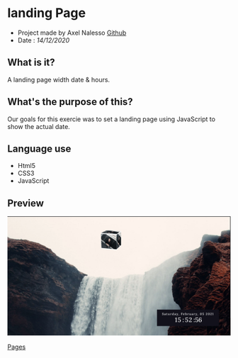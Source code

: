 # landing Page


- Project made by Axel Nalesso [Github](https://github.com/NalessoAxel)
- Date : *14/12/2020*

## What is it?

A landing page width date & hours.

## What's the purpose of this?

Our goals for this exercie was to set a landing page using JavaScript to show the actual date.

## Language use 

- Html5
- CSS3
- JavaScript

## Preview
![Preview](./img/../assets/preview%20landing%20page.png)

[Pages](https://nalessoaxel.github.io/langding_page_project/)
